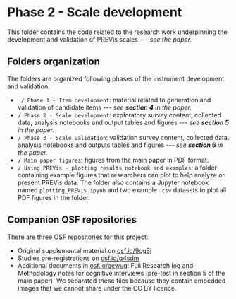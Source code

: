 # Phase 2 - Scale development

This folder contains the code related to the research work underpinning the development and validation of PREVis scales --- *see the paper.*

## Folders organization
The folders are organized following phases of the instrument development and validation:

- ``` / Phase 1 - Item development```: material related to generation and validation of candidate items --- *see **section 4** in the paper.*
- ```/ Phase 2 - Scale development```: exploratory survey content, collected data, analysis notebooks and output tables and figures ---  *see **section 5** in the paper.*
- ```/ Phase 3 - Scale validation```: validation survey content, collected data, analysis notebooks and outputs tables and figures ---  *see **section 6** in the paper.*
- ```/ Main paper figures```: figures from the main paper in PDF format.
- ```/ Using PREVis - plotting results notebook and examples```: a folder containing example figures that researchers can plot to help analyze or present PREVis data. The folder also contains a Jupyter notebook named ```plotting_PREVis.ipynb``` and two example ```.csv``` datasets to plot all PDF figures in the folder.

## Companion OSF repositories

There are three OSF repositories for this project:

- Original supplemental material on [osf.io/9cg8j](https://osf.io/9cg8j/)
- Studies pre-registrations on [osf.io/q4sdm](https://osf.io/q4sdm/)
- Additional documents in [osf.io/aewuq](https://osf.io/aewuq/): Full Research log and Methodology notes for cognitive interviews (pre-test in section 5 of the main paper). We separated these files because they contain embedded images that we cannot share under the CC BY licence.
    